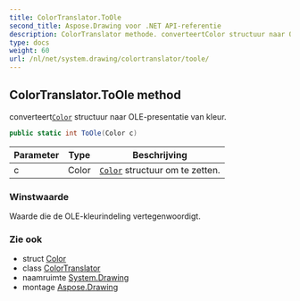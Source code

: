 ```yaml
---
title: ColorTranslator.ToOle
second_title: Aspose.Drawing voor .NET API-referentie
description: ColorTranslator methode. converteertColor structuur naar OLEpresentatie van kleur.
type: docs
weight: 60
url: /nl/net/system.drawing/colortranslator/toole/
---
```

## ColorTranslator.ToOle method

converteert[`Color`](../../color/) structuur naar OLE-presentatie van kleur.

```csharp
public static int ToOle(Color c)
```

| Parameter | Type | Beschrijving |
| --- | --- | --- |
| c | Color | [`Color`](../../color/) structuur om te zetten. |

### Winstwaarde

Waarde die de OLE-kleurindeling vertegenwoordigt.

### Zie ook

* struct [Color](../../color/)
* class [ColorTranslator](../)
* naamruimte [System.Drawing](../../colortranslator/)
* montage [Aspose.Drawing](../../../)


